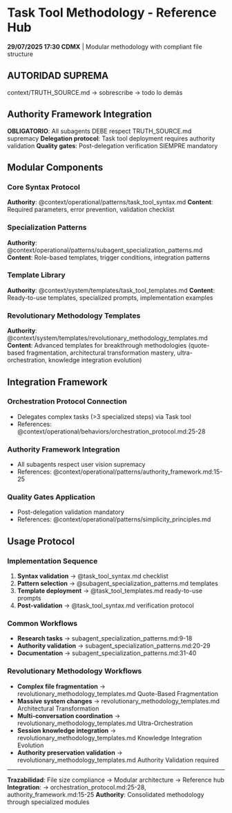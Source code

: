 # Task Tool Methodology - Reference Hub

**29/07/2025 17:30 CDMX** | Modular methodology with compliant file structure

## AUTORIDAD SUPREMA
context/TRUTH_SOURCE.md → sobrescribe → todo lo demás

## Authority Framework Integration
**OBLIGATORIO**: All subagents DEBE respect TRUTH_SOURCE.md supremacy
**Delegation protocol**: Task tool deployment requires authority validation
**Quality gates**: Post-delegation verification SIEMPRE mandatory

## Modular Components

### Core Syntax Protocol
**Authority**: @context/operational/patterns/task_tool_syntax.md
**Content**: Required parameters, error prevention, validation checklist

### Specialization Patterns
**Authority**: @context/operational/patterns/subagent_specialization_patterns.md
**Content**: Role-based templates, trigger conditions, integration patterns

### Template Library
**Authority**: @context/system/templates/task_tool_templates.md
**Content**: Ready-to-use templates, specialized prompts, implementation examples

### Revolutionary Methodology Templates
**Authority**: @context/system/templates/revolutionary_methodology_templates.md  
**Content**: Advanced templates for breakthrough methodologies (quote-based fragmentation, architectural transformation mastery, ultra-orchestration, knowledge integration evolution)

## Integration Framework

### Orchestration Protocol Connection
- Delegates complex tasks (>3 specialized steps) via Task tool
- References: @context/operational/behaviors/orchestration_protocol.md:25-28

### Authority Framework Integration  
- All subagents respect user vision supremacy
- References: @context/operational/patterns/authority_framework.md:15-25

### Quality Gates Application
- Post-delegation validation mandatory
- References: @context/operational/patterns/simplicity_principles.md

## Usage Protocol

### Implementation Sequence
1. **Syntax validation** → @task_tool_syntax.md checklist
2. **Pattern selection** → @subagent_specialization_patterns.md templates
3. **Template deployment** → @task_tool_templates.md ready-to-use prompts
4. **Post-validation** → @task_tool_syntax.md verification protocol

### Common Workflows
- **Research tasks** → subagent_specialization_patterns.md:9-18
- **Authority validation** → subagent_specialization_patterns.md:20-29
- **Documentation** → subagent_specialization_patterns.md:31-40

### Revolutionary Methodology Workflows
- **Complex file fragmentation** → revolutionary_methodology_templates.md Quote-Based Fragmentation
- **Massive system changes** → revolutionary_methodology_templates.md Architectural Transformation
- **Multi-conversation coordination** → revolutionary_methodology_templates.md Ultra-Orchestration
- **Session knowledge integration** → revolutionary_methodology_templates.md Knowledge Integration Evolution
- **Authority preservation validation** → revolutionary_methodology_templates.md Authority Validation required

---
**Trazabilidad**: File size compliance → Modular architecture → Reference hub
**Integration**: → orchestration_protocol.md:25-28, authority_framework.md:15-25
**Authority**: Consolidated methodology through specialized modules